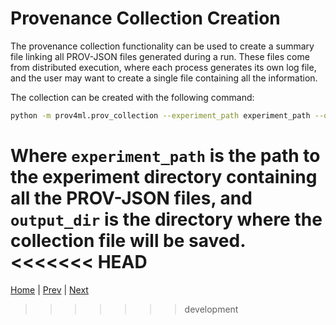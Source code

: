
# Provenance Collection Creation

The provenance collection functionality can be used to create a summary file linking all PROV-JSON files generated during a run. These files come from distributed execution, where each process generates its own log file, and the user may want to create a single file containing all the information.

The collection can be created with the following command: 

```bash
python -m prov4ml.prov_collection --experiment_path experiment_path --output_dir output_dir
```

Where `experiment_path` is the path to the experiment directory containing all the PROV-JSON files, and `output_dir` is the directory where the collection file will be saved. 
<<<<<<< HEAD
=======

[Home](README.md) | [Prev](prov_collection.md) | [Next](carbon.md)
>>>>>>> development
